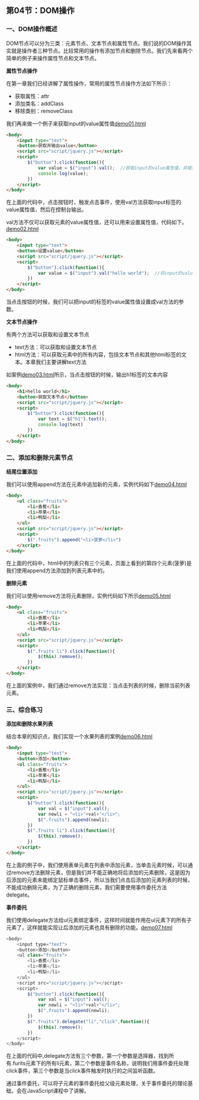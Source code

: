 ## 第04节：DOM操作

### 一、DOM操作概述

DOM节点可以分为三类：元素节点、文本节点和属性节点。我们说的DOM操作其实就是操作者三种节点。比较常用的操作有添加节点和删除节点。我们先来看两个简单的例子来操作属性节点和文本节点。

**属性节点操作**

在第一章我们已经讲解了属性操作，常用的属性节点操作方法如下所示：

* 获取属性：attr
* 添加类名：addClass
* 移除类别：removeClass

我们再来做一个例子来获取input的value属性值[demo01.html](https://github.com/xiaozhoulee/xiaozhou-examples/blob/master/03-jQuery/第04节：DOM操作/demo01.html)

``` html
<body>
	<input type="text">
	<button>获取并输出value</button>
	<script src="script/jquery.js"></script>
	<script>
		$("button").click(function(){
			var value = $("input").val();  //获取input的value属性值，并赋值给value变量。
			console.log(value);  
		})
	</script>
</body>
```


在上面的代码中，点击按钮时，触发点击事件，使用val方法获取input标签的value属性值，然后在控制台输出。

val方法不仅可以获取元素的value属性值，还可以用来设置属性值，代码如下。[demo02.html](https://github.com/xiaozhoulee/xiaozhou-examples/blob/master/03-jQuery/第04节：DOM操作/demo02.html)

``` html
<body>
	<input type="text">
	<button>设置value</button>
	<script src="script/jquery.js"></script>
	<script>
		$("button").click(function(){
			var value = $("input").val("hello world");  //将input的value属性值设置为"hello world"
		})
	</script>
</body>
```

当点击按钮的时候，我们可以把input的标签的value属性值设置成val方法的参数。

**文本节点操作**

有两个方法可以获取和设置文本节点

* text方法：可以获取和设置文本节点
* html方法：可以获取元素中的所有内容，包括文本节点和其他html标签的文本。本章我们主要讲解text方法

如案例[demo03.html](https://github.com/xiaozhoulee/xiaozhou-examples/blob/master/03-jQuery/%E7%AC%AC04%E8%8A%82%EF%BC%9ADOM%E6%93%8D%E4%BD%9C/demo03.html)所示，当点击按钮的时候，输出h1标签的文本内容

``` html
<body>
	<h1>hello world</h1>
	<button>获取文本节点</button>
	<script src="script/jquery.js"></script>
	<script>
		$("button").click(function(){
			var text = $("h1").text();
			console.log(text)
		})
	</script>
</body>
```


### 二、添加和删除元素节点

**结尾位置添加**

我们可以使用append方法在元素中追加新的元素，实例代码如下[demo04.html](https://github.com/xiaozhoulee/xiaozhou-examples/blob/master/03-jQuery/第04节：DOM操作/demo04.html)

``` html
<body>
	<ul class="fruits">
		<li>香蕉</li>
		<li>苹果</li>
		<li>鸭梨</li>
	</ul>
	<script src="script/jquery.js"></script>
	<script>
		$(".fruits").append("<li>菠萝</li>")
	</script>
</body>
```
在上面的代码中，html中的列表只有三个元素，页面上看到的第四个元素(菠萝)是我们使用append方法添加到列表元素中的。

**删除元素**

我们可以使用remove方法将元素删除，实例代码如下所示[demo05.html](https://github.com/xiaozhoulee/xiaozhou-examples/blob/master/03-jQuery/第04节：DOM操作/demo05.html)

``` html
<body>
	<ul class="fruits">
		<li>香蕉</li>
		<li>苹果</li>
		<li>鸭梨</li>
	</ul>
	<script src="script/jquery.js"></script>
	<script>
		$(".fruits li").click(function(){
			$(this).remove();
		})
	</script>
</body>
```

在上面的案例中，我们通过remove方法实现：当点击列表的时候，删除当前列表元素。


### 三、综合练习

**添加和删除水果列表**

结合本章的知识点，我们实现一个水果列表的案例[demo06.html](https://github.com/xiaozhoulee/xiaozhou-examples/blob/master/03-jQuery/%E7%AC%AC04%E8%8A%82%EF%BC%9ADOM%E6%93%8D%E4%BD%9C/demo06.html)

``` html
<body>
	<input type="text">
	<button>添加</button>
	<ul class="fruits">
		<li>香蕉</li>
		<li>苹果</li>
		<li>鸭梨</li>
	</ul>
	<script src="script/jquery.js"></script>
	<script>
		$("button").click(function(){
			var val = $("input").val();
			var newli = "<li>"+val+"</li>";
			$(".fruits").append(newli);
		})
		$(".fruits li").click(function(){
			$(this).remove();
		})
	</script>
</body>
```

在上面的例子中，我们使用表单元素在列表中添加元素，当单击元素时候，可以通过remove方法删除元素，但是我们并不能正确地将后添加的元素删除，这是因为后添加的元素未能绑定鼠标单击事件，所以当我们点击后添加的元素列表的时候，不能成功删除元素，为了正确的删除元素，我们需要使用事件委托方法delegate。

**事件委托**

我们使用delegate方法给ul元素绑定事件，这样时间就能作用在ul元素下的所有子元素了，这样就能实现让后添加的元素也具有删除的功能。[demo07.html](https://github.com/xiaozhoulee/xiaozhou-examples/blob/master/03-jQuery/%E7%AC%AC04%E8%8A%82%EF%BC%9ADOM%E6%93%8D%E4%BD%9C/demo07.html)

``` js
<body>
	<input type="text">
	<button>添加</button>
	<ul class="fruits">
		<li>香蕉</li>
		<li>苹果</li>
		<li>鸭梨</li>
	</ul>
	<script src="script/jquery.js"></script>
	<script>
		$("button").click(function(){
			var val = $("input").val();
			var newli = "<li>"+val+"</li>";
			$(".fruits").append(newli);
		})
		$(".fruits").delegate("li","click",function(){
			$(this).remove();
		})
	</script>
</body>
```

在上面的代码中,delegate方法有三个参数，第一个参数是选择器，找到所有.furits元素下的所有li元素，第二个参数是事件名称，说明我们用事件委托处理click事件，第三个参数是当click事件触发时执行的之间监听函数。

通过事件委托，可以将子元素的事件委托给父级元素处理，关于事件委托的理论基础，会在JavaScript课程中了讲解。

